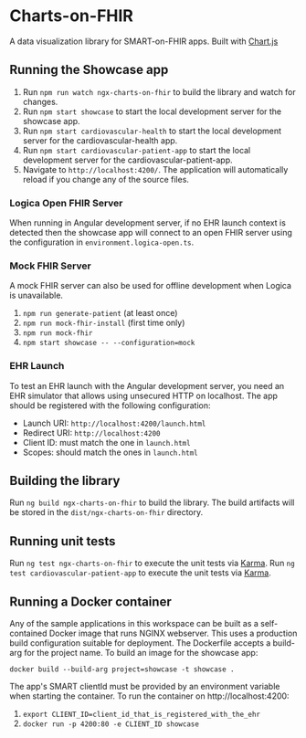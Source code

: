 # Charts-on-FHIR

A data visualization library for SMART-on-FHIR apps.
Built with [Chart.js](https://www.chartjs.org/)

## Running the Showcase app

1. Run `npm run watch ngx-charts-on-fhir` to build the library and watch for changes.
2. Run `npm start showcase` to start the local development server for the showcase app.
3. Run `npm start cardiovascular-health` to start the local development server for the cardiovascular-health app.
4. Run `npm start cardiovascular-patient-app` to start the local development server for the cardiovascular-patient-app.
5. Navigate to `http://localhost:4200/`. The application will automatically reload if you change any of the source files.

### Logica Open FHIR Server

When running in Angular development server, if no EHR launch context is detected then the showcase app will connect to an open FHIR server using the configuration in `environment.logica-open.ts`.

### Mock FHIR Server

A mock FHIR server can also be used for offline development when Logica is unavailable.

1. `npm run generate-patient` (at least once)
2. `npm run mock-fhir-install` (first time only)
3. `npm run mock-fhir`
4. `npm start showcase -- --configuration=mock`

### EHR Launch

To test an EHR launch with the Angular development server, you need an EHR simulator that allows using unsecured HTTP on localhost. The app should be registered with the following configuration:

- Launch URI: `http://localhost:4200/launch.html`
- Redirect URI: `http://localhost:4200`
- Client ID: must match the one in `launch.html`
- Scopes: should match the ones in `launch.html`

## Building the library

Run `ng build ngx-charts-on-fhir` to build the library. The build artifacts will be stored in the `dist/ngx-charts-on-fhir` directory.

## Running unit tests

Run `ng test ngx-charts-on-fhir` to execute the unit tests via [Karma](https://karma-runner.github.io).
Run `ng test cardiovascular-patient-app` to execute the unit tests via [Karma](https://karma-runner.github.io).

## Running a Docker container

Any of the sample applications in this workspace can be built as a self-contained Docker image that runs NGINX webserver.
This uses a production build configuration suitable for deployment.
The Dockerfile accepts a build-arg for the project name. To build an image for the showcase app:

`docker build --build-arg project=showcase -t showcase .`

The app's SMART clientId must be provided by an environment variable when starting the container.
To run the container on http://localhost:4200:

1. `export CLIENT_ID=client_id_that_is_registered_with_the_ehr`
2. `docker run -p 4200:80 -e CLIENT_ID showcase`
